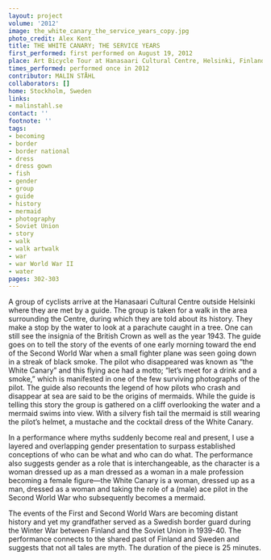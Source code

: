 ```yaml
---
layout: project
volume: '2012'
image: the_white_canary_the_service_years_copy.jpg
photo_credit: Alex Kent
title: THE WHITE CANARY; THE SERVICE YEARS
first_performed: first performed on August 19, 2012
place: Art Bicycle Tour at Hanasaari Cultural Centre, Helsinki, Finland
times_performed: performed once in 2012
contributor: MALIN STÅHL
collaborators: []
home: Stockholm, Sweden
links:
- malinstahl.se
contact: ''
footnote: ''
tags:
- becoming
- border
- border national
- dress
- dress gown
- fish
- gender
- group
- guide
- history
- mermaid
- photography
- Soviet Union
- story
- walk
- walk artwalk
- war
- war World War II
- water
pages: 302-303
---
```


A group of cyclists arrive at the Hanasaari Cultural Centre outside Helsinki where they are met by a guide. The group is taken for a walk in the area surrounding the Centre, during which they are told about its history. They make a stop by the water to look at a parachute caught in a tree. One can still see the insignia of the British Crown as well as the year 1943. The guide goes on to tell the story of the events of one early morning toward the end of the Second World War when a small fighter plane was seen going down in a streak of black smoke. The pilot who disappeared was known as “the White Canary” and this flying ace had a motto; “let’s meet for a drink and a smoke,” which is manifested in one of the few surviving photographs of the pilot. The guide also recounts the legend of how pilots who crash and disappear at sea are said to be the origins of mermaids. While the guide is telling this story the group is gathered on a cliff overlooking the water and a mermaid swims into view. With a silvery fish tail the mermaid is still wearing the pilot’s helmet, a mustache and the cocktail dress of the White Canary.

In a performance where myths suddenly become real and present, I use a layered and overlapping gender presentation to surpass established conceptions of who can be what and who can do what. The performance also suggests gender as a role that is interchangeable, as the character is a woman dressed up as a man dressed as a woman in a male profession becoming a female figure—the White Canary is a woman, dressed up as a man, dressed as a woman and taking the role of a (male) ace pilot in the Second World War who subsequently becomes a mermaid.

The events of the First and Second World Wars are becoming distant history and yet my grandfather served as a Swedish border guard during the Winter War between Finland and the Soviet Union in 1939-40. The performance connects to the shared past of Finland and Sweden and suggests that not all tales are myth. The duration of the piece is 25 minutes.
